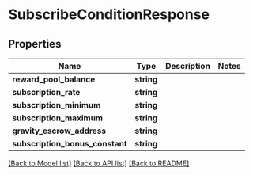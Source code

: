 # SubscribeConditionResponse

## Properties
Name | Type | Description | Notes
------------ | ------------- | ------------- | -------------
**reward_pool_balance** | **string** |  | 
**subscription_rate** | **string** |  | 
**subscription_minimum** | **string** |  | 
**subscription_maximum** | **string** |  | 
**gravity_escrow_address** | **string** |  | 
**subscription_bonus_constant** | **string** |  | 

[[Back to Model list]](../README.md#documentation-for-models) [[Back to API list]](../README.md#documentation-for-api-endpoints) [[Back to README]](../README.md)


